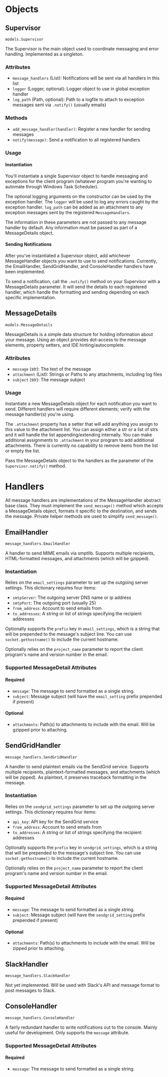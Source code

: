 # Objects

## Supervisor

`models.Supervisor`

The Supervisor is the main object used to coordinate messaging and error handling. Implemented as a singleton.

### Attributes

- `message_handlers` (List): Notifications will be sent via all handlers in this list
- `logger` (Logger, optional): Logger object to use in global exception handler
- `log_path` (Path, optional): Path to a logfile to attach to exception messages sent via `.notify()` (usually emails)

### Methods

- `add_message_handler(handler)`: Register a new handler for sending messages
- `notify(message)`: Send a notification to all registered handlers

### Usage

#### Instantiation

You'll instantiate a single Supervisor object to handle messaging and exceptions for the client program (whatever program you're wanting to automate through Windows Task Scheduler).

The optional logging arguments on the constructor can be used by the exception handler. The `logger` will be used to log any errors caught by the exception handler. `log_path` can be added as an attachment to any exception messages sent by the registered `MessageHandlers`.

The information in these parameters are not passed to any message handler by default. Any information must be passed as part of a MessageDetails object.

#### Sending Notifications

After you've instantiated a Supervisor object, add whichever MessageHandler objects you want to use to send notifications. Currently, the EmailHandler, SendGridHandler, and ConsoleHandler handlers have been implemented.

To send a notification, call the `.notify()` method on your Supervisor with a MessageDetails parameter. It will send the details to each registered handler, which handle the formatting and sending depending on each specific implementation.

## MessageDetails

`models.MessageDetails`

MessageDetails is a simple data structure for holding information about your message. Using an object provides dot-access to the message elements, property setters, and IDE hinting/autocomplete.

### Attributes

- `message` (str): The text of the message
- `attachment` (List): Strings or Paths to any attachments, including log files
- `subject` (str): The message subject

### Usage

Instantiate a new MessageDetails object for each notification you want to send. Different handlers will require different elements; verify with the message handler(s) you're using.

The `.attachment` property has a setter that will add anything you assign to this value to the attachment list. You can assign either a str or a list of strs and it will handle the list appending/extending internally. You can make additional assignments to `.attachment` in your program to add additional attachments. There is currently no capability to remove items from the list or empty the list.

Pass the MessageDetails object to the handlers as the parameter of the `Supervisor.notify()` method.

# Handlers

All message handlers are implementations of the MessageHandler abstract base class. They must implement the `send_message()` method which accepts a MessageDetails object, formats it specific to the destination, and sends the message. Private helper methods are used to simplify `send_message()`.

## EmailHandler

`message_handlers.EmailHandler`

A handler to send MIME emails via smptlib. Supports multiple recipients, HTML-formatted messages, and attachments (which will be gzipped).

### Instantiation

Relies on the `email_settings` parameter to set up the outgoing server settings. This dictionary requires four items:

- `smtpServer`: The outgoing server DNS name or ip address
- `smtpPort`: The outgoing port (usually 25)
- `from_address`: Account to send emails from
- `to_addresses`: A string or list of strings specifying the recipient addresses

Optionally supports the `prefix` key in `email_settings`, which is a string that will be prepended to the message's subject line. You can use `socket.gethostname()` to include the current hostname.

Optionally relies on the `project_name` parameter to report the client program's name and version number in the email.

### Supported MessageDetail Attributes

#### Required

- `message`: The message to send formatted as a single string.
- `subject`: Message subject (will have the `email_setting` prefix prepended if present)

#### Optional

- `attachments`: Path(s) to attachments to include with the email. Will be gzipped prior to attaching.

## SendGridHandler

`message_handlers.SendGridHandler`

A handler to send plaintext emails via the SendGrid service. Supports multiple recipients, plaintext-formatted messages, and attachments (which will be zipped). As plaintext, it preserves traceback formatting in the message.

### Instantiation

Relies on the `sendgrid_settings` parameter to set up the outgoing server settings. This dictionary requires four items:

- `api_key`: API key for the SendGrid service
- `from_address`: Account to send emails from
- `to_addresses`: A string or list of strings specifying the recipient addresses

Optionally supports the `prefix` key in `sendgrid_settings`, which is a string that will be prepended to the message's subject line. You can use `socket.gethostname()` to include the current hostname.

Optionally relies on the `project_name` parameter to report the client program's name and version number in the email.

### Supported MessageDetail Attributes

#### Required

- `message`: The message to send formatted as a single string.
- `subject`: Message subject (will have the `sendgrid_setting` prefix prepended if present)

#### Optional

- `attachments`: Path(s) to attachments to include with the email. Will be zipped prior to attaching.

## SlackHandler

`message_handlers.SlackHandler`

Not yet implemented. Will be used with Slack's API and message format to post messages to Slack.

## ConsoleHandler

`message_handlers.ConsoleHandler`

A fairly redundant handler to write notifications out to the console. Mainly useful for development. Only supports the `message` attribute.

### Supported MessageDetail Attributes

#### Required

- `message`: The message to send formatted as a single string.
